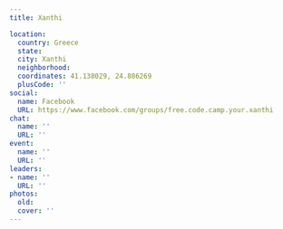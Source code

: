 ```yaml
---
title: Xanthi

location:
  country: Greece
  state: 
  city: Xanthi
  neighborhood: 
  coordinates: 41.138029, 24.886269
  plusCode: ''
social:
  name: Facebook
  URL: https://www.facebook.com/groups/free.code.camp.your.xanthi
chat:
  name: ''
  URL: ''
event:
  name: ''
  URL: ''
leaders:
- name: ''
  URL: ''
photos:
  old: 
  cover: ''
---
```

